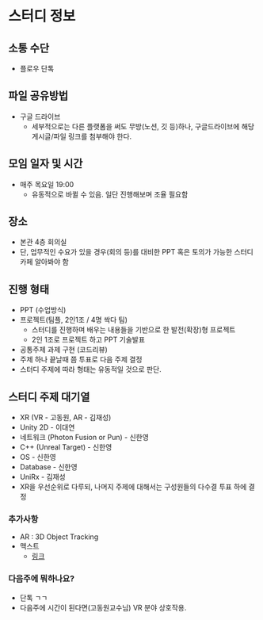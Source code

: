 # 스터디 정보

## 소통 수단
- 플로우 단톡

## 파일 공유방법
- 구글 드라이브
  - 세부적으로는 다른 플랫폼을 써도 무방(노션, 깃 등)하나, 구글드라이브에 해당 게시글/파일 링크를 첨부해야 한다.

## 모임 일자 및 시간
- 매주 목요일 19:00
  - 유동적으로 바뀔 수 있음. 일단 진행해보며 조율 필요함

## 장소
- 본관 4층 회의실
- 단, 업무적인 수요가 있을 경우(회의 등)를 대비한 PPT 혹은 토의가 가능한 스터디카페 알아봐야 함

## 진행 형태
- PPT (수업방식)
- 프로젝트(팀플, 2인1조 / 4명 싹다 팀)
  - 스터디를 진행하며 배우는 내용들을 기반으로 한 발전(확장)형 프로젝트
  - 2인 1조로 프로젝트 하고 PPT 기술발표
- 공통주제 과제 구현 (코드리뷰)
- 주제 하나 끝날때 쯤 투표로 다음 주제 결정
- 스터디 주제에 따라 형태는 유동적일 것으로 판단.

## 스터디 주제 대기열
- XR (VR - 고동원, AR - 김재성)
- Unity 2D - 이대연
- 네트워크 (Photon Fusion or Pun) - 신한영
- C++ (Unreal Target) - 신한영
- OS - 신한영
- Database - 신한영
- UniRx - 김재성
- XR을 우선순위로 다루되, 나머지 주제에 대해서는 구성원들의 다수결 투표 하에 결정




### 추가사항
- AR : 3D Object Tracking
- 맥스트
  - [링크](https://developer.maxst.com/?gclid=Cj0KCQjwr82iBhCuARIsAO0EAZwNMPXZrp5ZvpK3gdk6ZMgXNs0YLGzuFvpxVk7CT6c3fEWuyQVjJhIaAtnSEALw_wcB)

### 다음주에 뭐하나요?
- 단톡 ㄱㄱ
- 다음주에 시간이 된다면(고동원교수님) VR 분야 상호작용.

